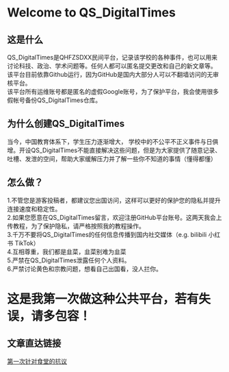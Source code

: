 # Welcome to QS_DigitalTimes  
## 这是什么  
QS_DigitalTimes是QHFZSDXX民间平台，记录该学校的各种事件，也可以用来讨论科技、政治、学术问题等。任何人都可以匿名提交更改和自己的新文章等。  
该平台目前依靠Github运行，因为GitHub是国内大部分人可以不翻墙访问的无审核平台。  
该平台所有运维账号都是匿名的虚假Google账号，为了保护平台，我会使用很多假帐号备份QS_DigitalTimes仓库。  
## 为什么创建QS_DigitalTimes    
当今，中国教育体系下，学生压力逐渐增大， 学校中的不公平不正义事件与日俱增。开设QS_DigitalTimes不能直接解决这些问题，但是为大家提供了随意记录、吐槽、发泄的空间，帮助大家缓解压力并了解一些你不知道的事情（懂得都懂）  
## 怎么做？  
1.不管您是游客投稿者，都建议您出国访问，这样可以更好的保护您的隐私并提升连接速度和稳定性。  
2.如果您愿意在QS_DigitalTimes留言，欢迎注册GitHub平台账号。这两天我会上传教程，为了保护隐私，请严格按照我的教程操作。  
3.千万不要将QS_DigitalTimes的任何信息传播到国内社交媒体（e.g. bilibili 小红书 TikTok）  
4.互相尊重，我们都是韭菜，韭菜别难为韭菜  
5.严禁在QS_DigitalTimes泄露任何个人资料。  
6.严禁讨论黄色和宗教问题，想看自己出国看，没人拦你。  
# 这是我第一次做这种公共平台，若有失误，请多包容！  
## 文章直达链接
[第一次针对食堂的抗议](关于5.10食堂问题)

